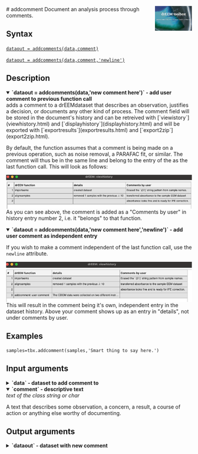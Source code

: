 <img src="top right corner logo.png" width="100" height="auto" align="right"/>
# addcomment
Document an analysis process through comments.

## Syntax

[`dataout = addcomments(data,comment)`](#s1)

[`dataout = addcomments(data,comment,'newline')`](#s2)

## Description
<details open>
<summary><b>
`dataout = addcomments(data,'new comment here')` - add user comment to previous function call</b>
</summary>
<a name="s1"></a> adds a comment to a drEEMdataset that describes an observation, justifies a decision, or documents any other kind of process. The comment field will be stored in the document's history and can be retreived with [`viewistory`](viewhistory.html) and [`displayhistory`](displayhistory.html) and will be exported with [`exportresults`](exportresults.html) and [`export2zip`](export2zip.html). 

By default, the function assumes that a comment is being made on a previous operation, such as noise removal, a PARAFAC fit, or similar. The comment will thus be in the same line and belong to the entry of the as the last function call. This will look as follows:

<img src="addcomment_inline.png" width="auto" height="auto" align="right"/>

As you can see above, the comment is added as a "Comments by user" in history entry number 2, i.e. it "belongs" to that function.

</details>



<details open>
<summary><b>
`dataout = addcomments(data,'new comment here','newline')` - add user comment as independent entry</b>
</summary>
 <a name="s2"></a> 

If you wish to make a comment independent of the last function call, use the `newline` attribute. 

<img src="addcomment_newline.png" width="auto" height="auto" align="right"/>

This will result in the comment being it's own, independent entry in the dataset history. Above your comment shows up as an entry in "details", not under comments by user.

</details>

## Examples
	samples=tbx.addcomment(samples,'Smart thing to say here.')

## Input arguments
<details>
    <summary><b>`data` - dataset to add comment to</b></summary>
    <i>drEEMdataset class</i>
        
A dataset of the class `drEEMdataset` that passes the validation function `tbx.validatedataset(data)`. 
</details>

<details open>
    <summary><b>`comment` - descriptive text</b></summary>
    <i>text of the class string or char</i>
        
A text that describes some observation, a concern, a result, a course of action or anything else worthy of documenting.

</details>

## Output arguments
<details>
    <summary><b>`dataout` - dataset with new comment</b></summary>
    <i>drEEMdataset</i>
        
A dataset of the class `drEEMdataset` that passes the validation function `tbx.validatedataset(dataout)`.

</details>